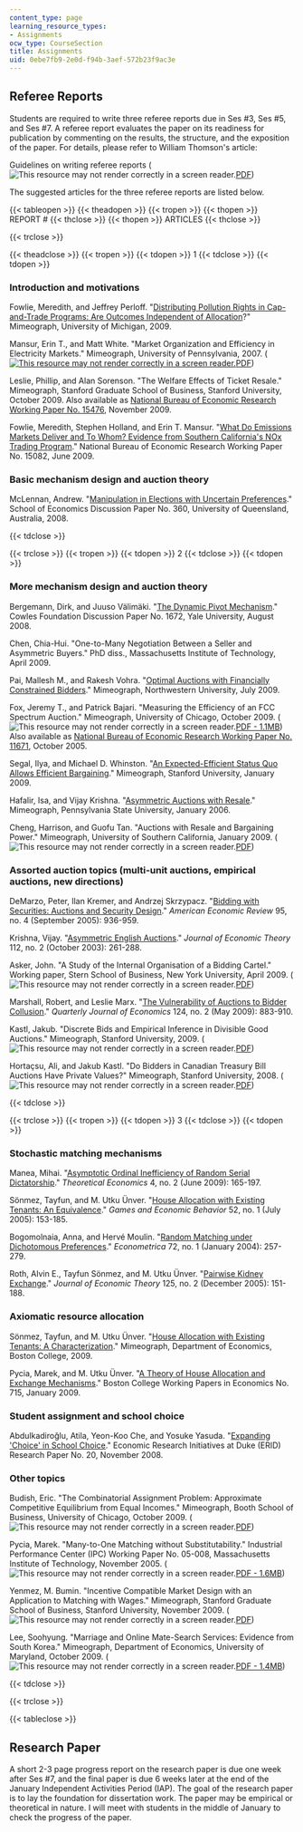 ```yaml
---
content_type: page
learning_resource_types:
- Assignments
ocw_type: CourseSection
title: Assignments
uid: 0ebe7fb9-2e0d-f94b-3aef-572b23f9ac3e
---
```


Referee Reports
---------------

Students are required to write three referee reports due in Ses #3, Ses #5, and Ses #7. A referee report evaluates the paper on its readiness for publication by commenting on the results, the structure, and the exposition of the paper. For details, please refer to William Thomson's article:

Guidelines on writing referee reports (![This resource may not render correctly in a screen reader.](/images/inacessible.gif)[PDF](http://www.webpondo.org/files_ene_mar04/referee.pdf))

The suggested articles for the three referee reports are listed below.

{{< tableopen >}}
{{< theadopen >}}
{{< tropen >}}
{{< thopen >}}
REPORT #
{{< thclose >}}
{{< thopen >}}
ARTICLES
{{< thclose >}}

{{< trclose >}}

{{< theadclose >}}
{{< tropen >}}
{{< tdopen >}}
1
{{< tdclose >}}
{{< tdopen >}}


### Introduction and motivations

Fowlie, Meredith, and Jeffrey Perloff. "[Distributing Pollution Rights in Cap-and-Trade Programs: Are Outcomes Independent of Allocation](http://citeseerx.ist.psu.edu/viewdoc/download?doi=10.1.1.394.1207&rep=rep1&type=pdf)?" Mimeograph, University of Michigan, 2009.

Mansur, Erin T., and Matt White. "Market Organization and Efficiency in Electricity Markets." Mimeograph, University of Pennsylvania, 2007. ([![This resource may not render correctly in a screen reader.](/images/inacessible.gif)PDF](https://pdfs.semanticscholar.org/8795/6f0ee20b13529213e4d637f9084f3e30ff06.pdf))

Leslie, Phillip, and Alan Sorenson. "The Welfare Effects of Ticket Resale." Mimeograph, Stanford Graduate School of Business, Stanford University, October 2009. Also available as [National Bureau of Economic Research Working Paper No. 15476](http://www.nber.org/papers/w15476), November 2009.

Fowlie, Meredith, Stephen Holland, and Erin T. Mansur. "[What Do Emissions Markets Deliver and To Whom? Evidence from Southern California's NOx Trading Program](http://www.nber.org/papers/w15082)." National Bureau of Economic Research Working Paper No. 15082, June 2009.

### Basic mechanism design and auction theory

McLennan, Andrew. "[Manipulation in Elections with Uncertain Preferences](http://ideas.repec.org/p/qld/uq2004/360.html)." School of Economics Discussion Paper No. 360, University of Queensland, Australia, 2008.


{{< tdclose >}}

{{< trclose >}}
{{< tropen >}}
{{< tdopen >}}
2
{{< tdclose >}}
{{< tdopen >}}


### More mechanism design and auction theory

Bergemann, Dirk, and Juuso Välimäki. "[The Dynamic Pivot Mechanism](http://ideas.repec.org/p/cwl/cwldpp/1672.html)." Cowles Foundation Discussion Paper No. 1672, Yale University, August 2008.

Chen, Chia-Hui. "One-to-Many Negotiation Between a Seller and Asymmetric Buyers." PhD diss., Massachusetts Institute of Technology, April 2009.

Pai, Mallesh M., and Rakesh Vohra. "[Optimal Auctions with Financially Constrained Bidders](http://ideas.repec.org/p/nwu/cmsems/1471.html)." Mimeograph, Northwestern University, July 2009.

Fox, Jeremy T., and Patrick Bajari. "Measuring the Efficiency of an FCC Spectrum Auction." Mimeograph, University of Chicago, October 2009. (![This resource may not render correctly in a screen reader.](/images/inacessible.gif)[PDF - 1.1MB](http://www.nber.org/papers/w11671.pdf)) Also available as [National Bureau of Economic Research Working Paper No. 11671](http://www.nber.org/papers/w11671), October 2005.

Segal, Ilya, and Michael D. Whinston. "[An Expected-Efficient Status Quo Allows Efficient Bargaining](http://papers.ssrn.com/sol3/papers.cfm?abstract_id=1325524)." Mimeograph, Stanford University, January 2009.

Hafalir, Isa, and Vijay Krishna. "[Asymmetric Auctions with Resale](http://papers.ssrn.com/sol3/papers.cfm?abstract_id=878787)." Mimeograph, Pennsylvania State University, January 2006.

Cheng, Harrison, and Guofu Tan. "Auctions with Resale and Bargaining Power." Mimeograph, University of Southern California, January 2009. (![This resource may not render correctly in a screen reader.](/images/inacessible.gif)[PDF](http://www.cirje.e.u-tokyo.ac.jp/research/workshops/micro/micropaper08/micro1216_2.pdf))

### Assorted auction topics (multi-unit auctions, empirical auctions, new directions)

DeMarzo, Peter, Ilan Kremer, and Andrzej Skrzypacz. "[Bidding with Securities: Auctions and Security Design](http://ideas.repec.org/a/aea/aecrev/v95y2005i4p936-959.html)." _American Economic Review_ 95, no. 4 (September 2005): 936-959. 

Krishna, Vijay. "[Asymmetric English Auctions](http://ideas.repec.org/a/eee/jetheo/v112y2003i2p261-288.html)." _Journal of Economic Theory_ 112, no. 2 (October 2003): 261-288.

Asker, John. "A Study of the Internal Organisation of a Bidding Cartel." Working paper, Stern School of Business, New York University, April 2009. (![This resource may not render correctly in a screen reader.](/images/inacessible.gif)[PDF](http://pages.stern.nyu.edu/~jasker/stamps070628.pdf))

Marshall, Robert, and Leslie Marx. "[The Vulnerability of Auctions to Bidder Collusion](http://www.mitpressjournals.org/doi/abs/10.1162/qjec.2009.124.2.883)." _Quarterly Journal of Economics_ 124, no. 2 (May 2009): 883-910.

Kastl, Jakub. "Discrete Bids and Empirical Inference in Divisible Good Auctions." Mimeograph, Stanford University, 2009. (![This resource may not render correctly in a screen reader.](/images/inacessible.gif)[PDF](http://www.princeton.edu/~jkastl/discretebids_old.pdf))

Hortaçsu, Ali, and Jakub Kastl. "Do Bidders in Canadian Treasury Bill Auctions Have Private Values?" Mimeograph, Stanford University, 2008. (![This resource may not render correctly in a screen reader.](/images/inacessible.gif)[PDF](https://pdfs.semanticscholar.org/4e14/fcbd82a0d26b653b8f5f361fa7adb2c3fe95.pdf))


{{< tdclose >}}

{{< trclose >}}
{{< tropen >}}
{{< tdopen >}}
3
{{< tdclose >}}
{{< tdopen >}}


### Stochastic matching mechanisms

Manea, Mihai. "[Asymptotic Ordinal Inefficiency of Random Serial Dictatorship](http://ideas.repec.org/a/the/publsh/442.html)." _Theoretical Economics_ 4, no. 2 (June 2009): 165-197.

Sönmez, Tayfun, and M. Utku Ünver. "[House Allocation with Existing Tenants: An Equivalence](http://ideas.repec.org/a/eee/gamebe/v52y2005i1p153-185.html)." _Games and Economic Behavior_ 52, no. 1 (July 2005): 153-185.

Bogomolnaia, Anna, and Hervé Moulin. "[Random Matching under Dichotomous Preferences](http://ideas.repec.org/a/ecm/emetrp/v72y2004i1p257-279.html)." _Econometrica_ 72, no. 1 (January 2004): 257-279.

Roth, Alvin E., Tayfun Sönmez, and M. Utku Ünver. "[Pairwise Kidney Exchange](http://ideas.repec.org/a/eee/jetheo/v125y2005i2p151-188.html)." _Journal of Economic Theory_ 125, no. 2 (December 2005): 151-188.

### Axiomatic resource allocation

Sönmez, Tayfun, and M. Utku Ünver. "[House Allocation with Existing Tenants: A Characterization](http://papers.ssrn.com/sol3/papers.cfm?abstract_id=888639)." Mimeograph, Department of Economics, Boston College, 2009.

Pycia, Marek, and M. Utku Ünver. "[A Theory of House Allocation and Exchange Mechanisms](http://ideas.repec.org/p/boc/bocoec/715.html)." Boston College Working Papers in Economics No. 715, January 2009.

### Student assignment and school choice

Abdulkadiroğlu, Atila, Yeon-Koo Che, and Yosuke Yasuda. "[Expanding 'Choice' in School Choice](http://papers.ssrn.com/sol3/papers.cfm?abstract_id=1308730)." Economic Research Initiatives at Duke (ERID) Research Paper No. 20, November 2008.

### Other topics

Budish, Eric. "The Combinatorial Assignment Problem: Approximate Competitive Equilibrium from Equal Incomes." Mimeograph, Booth School of Business, University of Chicago, October 2009. (![This resource may not render correctly in a screen reader.](/images/inacessible.gif)[PDF](http://faculty.chicagobooth.edu/eric.budish/research/budish-approxceei-jpe-2011.pdf))

Pycia, Marek. "Many-to-One Matching without Substitutability." Industrial Performance Center (IPC) Working Paper No. 05-008, Massachusetts Institute of Technology, November 2005. (![This resource may not render correctly in a screen reader.](/images/inacessible.gif)[PDF - 1.6MB](http://web.mit.edu/ipc/publications/pdf/05-008.pdf))

Yenmez, M. Bumin. "Incentive Compatible Market Design with an Application to Matching with Wages." Mimeograph, Stanford Graduate School of Business, Stanford University, November 2009. (![This resource may not render correctly in a screen reader.](/images/inacessible.gif)[PDF](https://www.sabanciuniv.edu/HaberlerDuyurular/Documents/DD20100225100158/Yenmez_Bumin_JMP.pdf))

Lee, Soohyung. "Marriage and Online Mate-Search Services: Evidence from South Korea." Mimeograph, Department of Economics, University of Maryland, October 2009. (![This resource may not render correctly in a screen reader.](/images/inacessible.gif)[PDF - 1.4MB](http://econ.as.nyu.edu/docs/IO/12264/Lee_20091026.pdf))


{{< tdclose >}}

{{< trclose >}}

{{< tableclose >}}

Research Paper
--------------

A short 2-3 page progress report on the research paper is due one week after Ses #7, and the final paper is due 6 weeks later at the end of the January Independent Activities Period (IAP). The goal of the research paper is to lay the foundation for dissertation work. The paper may be empirical or theoretical in nature. I will meet with students in the middle of January to check the progress of the paper.